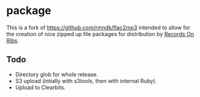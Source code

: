 # package

This is a fork of https://github.com/rmndk/flac2mp3 intended to allow for the creation of nice zipped up file packages for distribution by [Records On Ribs](http://recordsonribs.com).

## Todo

* Directory glob for whole release.
* S3 upload (intially with s3tools, then with internal Ruby).
* Upload to Clearbits.
